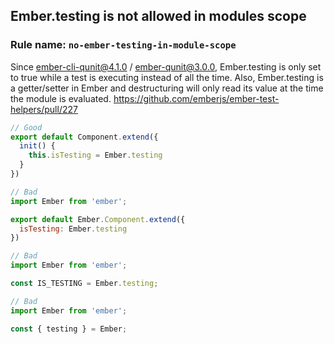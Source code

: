 ## Ember.testing is not allowed in modules scope

### Rule name: `no-ember-testing-in-module-scope`

Since ember-cli-qunit@4.1.0 / ember-qunit@3.0.0, Ember.testing is only set to
true while a test is executing instead of all the time. Also, Ember.testing is a
getter/setter in Ember and destructuring will only read its value at the time
the module is evaluated.
https://github.com/emberjs/ember-test-helpers/pull/227

```javascript
// Good
export default Component.extend({
  init() {
    this.isTesting = Ember.testing
  }
})

// Bad
import Ember from 'ember';

export default Ember.Component.extend({
  isTesting: Ember.testing
})

// Bad
import Ember from 'ember';

const IS_TESTING = Ember.testing;

// Bad
import Ember from 'ember';

const { testing } = Ember;
```
